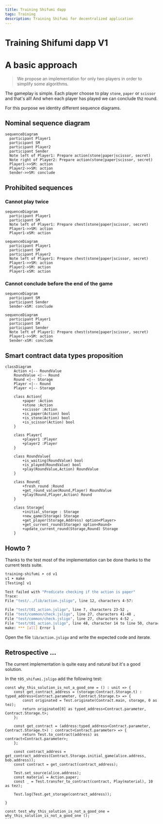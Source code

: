 ```yaml
---
title: Training Shifumi dapp
tags: Training
description: Training Shifumi for decentralized application
---
```


Training Shifumi dapp V1
===

# A basic approach

> We propose an implementation for only two players in order to simplify some algorithms.

The gameplay is simple. Each player choose to play `stone`, `paper` or `scissor` and that's all!
And when each player has played we can conclude thz round.

For this purpose we identity different sequence diagrams.

## Nominal sequence diagram

```mermaid
sequenceDiagram
  participant Player1
  participant SM
  participant Player2
  participant Sender
  Note left of Player1: Prepare action(stone|paper|scissor, secret)
  Note right of Player2: Prepare action(stone|paper|scissor, secret)
  Player1->>SM: action
  Player2->>SM: action
  Sender->>SM: conclude
```

## Prohibited sequences

### Cannot play twice

```mermaid
sequenceDiagram
  participant Player1
  participant SM
  Note left of Player1: Prepare chest(stone|paper|scissor, secret)
  Player1->>SM: action
  Player1-xSM: action
```

```mermaid
sequenceDiagram
  participant Player1
  participant SM
  participant Player2
  Note left of Player1: Prepare chest(stone|paper|scissor, secret)
  Player1->>SM: action
  Player2->SM: action
  Player1-xSM: action
```

### Cannot conclude before the end of the game

```mermaid
sequenceDiagram
  participant SM
  participant Sender
  Sender-xSM: conclude
```

```mermaid
sequenceDiagram
  participant Player1
  participant SM
  participant Sender
  Note left of Player1: Prepare chest(stone|paper|scissor, secret)
  Player1->>SM: action
  Sender-xSM: conclude
```

## Smart contract data types proposition

```mermaid
classDiagram
    Action <|-- RoundValue
    RoundValue <|-- Round
    Round <|-- Storage
    Player <|-- Round
    Player <|-- Storage

    class Action{
        +paper :Action
        +stone :Action
        +scissor :Action
        +is_paper(Action) bool
        +is_stone(Action) bool
        +is_scissor(Action) bool
    }
            
    class Player{
        +player1 :Player 
        +player2 :Player
    }

    class RoundValue{
        +is_waiting(RoundValue) bool
        +is_played(RoundValue) bool
        +play(RoundValue,Action) RoundValue
    }

    class Round{
        +fresh_round :Round
        +get_round_value(Round,Player) RoundValue
        +play(Round,Player,Action) Round
    }

    class Storage{
        +initial_storage : Storage
        +new_game(Storage) Storage
        +get_player(Storage,Address) option<Player>
        +get_current_round(Storage) option<Round>
        +update_current_round(Storage,Round) Storage
    }
```

## Howto ?

Thanks to the test most of the implementation can be done thanks to the 
current tests suite. 

```sh
training-shifumi ➤ cd v1                                                                                                                             git:main*
v1 ➤ make 
[Testing] v1

Test failed with "Predicate checking if the action is paper"
Trace:
File "test/../lib/action.jsligo", line 12, characters 4-57:

File "test/t01_action.jsligo", line 7, characters 23-52 ,
File "test/common/check.jsligo", line 27, characters 41-48 ,
File "test/common/check.jsligo", line 27, characters 4-52 ,
File "test/t01_action.jsligo", line 48, character 14 to line 50, character 3
make: *** [all] Error 1
```

Open the file `lib/action.jsligo` and write the expected code and iterate.

## Retrospective ...

The current implementation is quite easy and natural but it's a good solution.

In the `t05_shifumi.jsligo` add the following test:

````
const why_this_solution_is_not_a_good_one = () : unit => {
    const get_contract_address = (storage:Contract.Storage.t) : typed_address<Contract.parameter, Contract.Storage.t> => {
        const originated = Test.originate(Contract.main, storage, 0 as tez);
        return originated[0] as typed_address<Contract.parameter, Contract.Storage.t>;
    };

    const get_contract = (address:typed_address<Contract.parameter, Contract.Storage.t>) : contract<Contract.parameter> => {
        return Test.to_contract(address) as contract<Contract.parameter>; 
    };

    const contract_address = get_contract_address(Contract.Storage.initial_game(alice.address, bob.address));
    const contract = get_contract(contract_address);

    Test.set_source(alice.address);
    const material = Action.paper;
    const _ = Test.transfer_to_contract(contract, Play(material), 10 as tez);

    Test.log(Test.get_storage(contract_address));

}

const test_why_this_solution_is_not_a_good_one = why_this_solution_is_not_a_good_one ();
```
